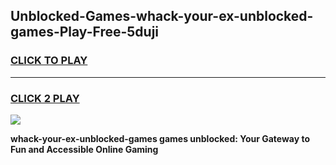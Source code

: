 
## Unblocked-Games-whack-your-ex-unblocked-games-Play-Free-5duji
<h3>
<a href="https://premium76.site?title=whack-your-ex-unblocked-games&ref=10A">CLICK TO PLAY</a></h3>
<hr>

<h3>
<a href="https://premium76.site?title=whack-your-ex-unblocked-games&ref=10A">CLICK 2 PLAY</a>
  
</h3>

<a href="https://premium76.site?title=whack-your-ex-unblocked-games&ref=10A"><img src="https://clearcache.store/games.png"></a>


**whack-your-ex-unblocked-games games unblocked: Your Gateway to Fun and Accessible Online Gaming**
